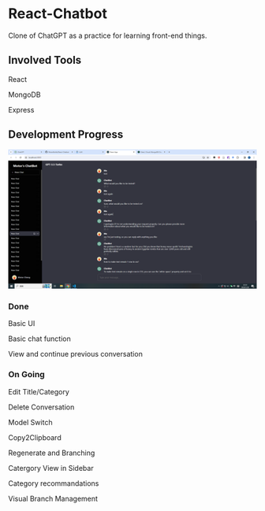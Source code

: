 # React-Chatbot

Clone of ChatGPT as a practice for learning front-end things.


## Involved Tools

React

MongoDB

Express

## Development Progress

![Alt text](image.png)

### Done

Basic UI

Basic chat function

View and continue previous conversation

### On Going

Edit Title/Category

Delete Conversation

Model Switch

Copy2Clipboard

Regenerate and Branching

Catergory View in Sidebar

Category recommandations

Visual Branch Management